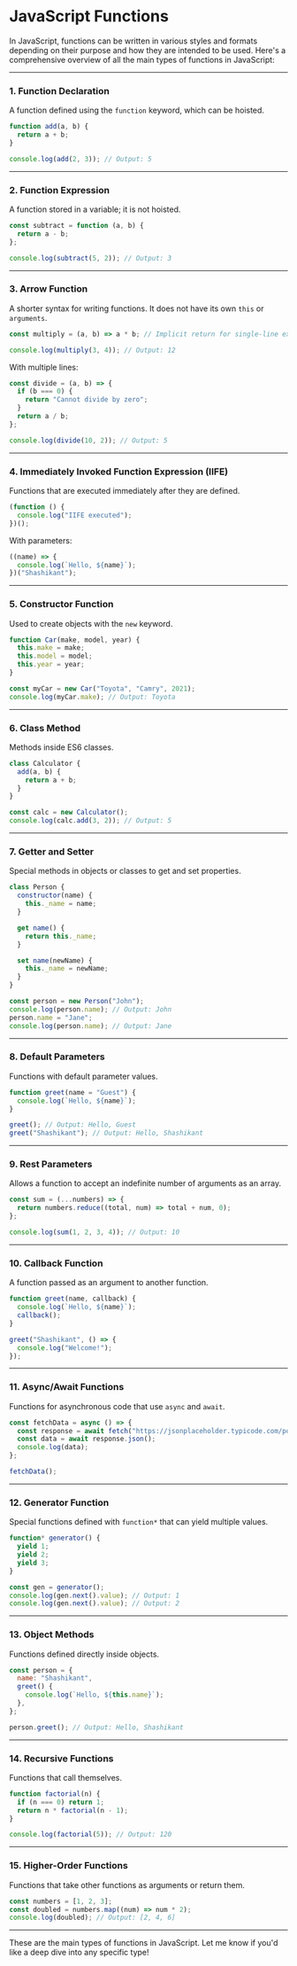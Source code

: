 # JavaScript Functions

In JavaScript, functions can be written in various styles and formats depending on their purpose and how they are intended to be used. Here's a comprehensive overview of all the main types of functions in JavaScript:

---

### 1. **Function Declaration**
A function defined using the `function` keyword, which can be hoisted.

```javascript
function add(a, b) {
  return a + b;
}

console.log(add(2, 3)); // Output: 5
```

---

### 2. **Function Expression**
A function stored in a variable; it is not hoisted.

```javascript
const subtract = function (a, b) {
  return a - b;
};

console.log(subtract(5, 2)); // Output: 3
```

---

### 3. **Arrow Function**
A shorter syntax for writing functions. It does not have its own `this` or `arguments`.

```javascript
const multiply = (a, b) => a * b; // Implicit return for single-line expressions

console.log(multiply(3, 4)); // Output: 12
```

With multiple lines:
```javascript
const divide = (a, b) => {
  if (b === 0) {
    return "Cannot divide by zero";
  }
  return a / b;
};

console.log(divide(10, 2)); // Output: 5
```

---

### 4. **Immediately Invoked Function Expression (IIFE)**
Functions that are executed immediately after they are defined.

```javascript
(function () {
  console.log("IIFE executed");
})();
```

With parameters:
```javascript
((name) => {
  console.log(`Hello, ${name}`);
})("Shashikant");
```

---

### 5. **Constructor Function**
Used to create objects with the `new` keyword.

```javascript
function Car(make, model, year) {
  this.make = make;
  this.model = model;
  this.year = year;
}

const myCar = new Car("Toyota", "Camry", 2021);
console.log(myCar.make); // Output: Toyota
```

---

### 6. **Class Method**
Methods inside ES6 classes.

```javascript
class Calculator {
  add(a, b) {
    return a + b;
  }
}

const calc = new Calculator();
console.log(calc.add(3, 2)); // Output: 5
```

---

### 7. **Getter and Setter**
Special methods in objects or classes to get and set properties.

```javascript
class Person {
  constructor(name) {
    this._name = name;
  }

  get name() {
    return this._name;
  }

  set name(newName) {
    this._name = newName;
  }
}

const person = new Person("John");
console.log(person.name); // Output: John
person.name = "Jane";
console.log(person.name); // Output: Jane
```

---

### 8. **Default Parameters**
Functions with default parameter values.

```javascript
function greet(name = "Guest") {
  console.log(`Hello, ${name}`);
}

greet(); // Output: Hello, Guest
greet("Shashikant"); // Output: Hello, Shashikant
```

---

### 9. **Rest Parameters**
Allows a function to accept an indefinite number of arguments as an array.

```javascript
const sum = (...numbers) => {
  return numbers.reduce((total, num) => total + num, 0);
};

console.log(sum(1, 2, 3, 4)); // Output: 10
```

---

### 10. **Callback Function**
A function passed as an argument to another function.

```javascript
function greet(name, callback) {
  console.log(`Hello, ${name}`);
  callback();
}

greet("Shashikant", () => {
  console.log("Welcome!");
});
```

---

### 11. **Async/Await Functions**
Functions for asynchronous code that use `async` and `await`.

```javascript
const fetchData = async () => {
  const response = await fetch("https://jsonplaceholder.typicode.com/posts/1");
  const data = await response.json();
  console.log(data);
};

fetchData();
```

---

### 12. **Generator Function**
Special functions defined with `function*` that can yield multiple values.

```javascript
function* generator() {
  yield 1;
  yield 2;
  yield 3;
}

const gen = generator();
console.log(gen.next().value); // Output: 1
console.log(gen.next().value); // Output: 2
```

---

### 13. **Object Methods**
Functions defined directly inside objects.

```javascript
const person = {
  name: "Shashikant",
  greet() {
    console.log(`Hello, ${this.name}`);
  },
};

person.greet(); // Output: Hello, Shashikant
```

---

### 14. **Recursive Functions**
Functions that call themselves.

```javascript
function factorial(n) {
  if (n === 0) return 1;
  return n * factorial(n - 1);
}

console.log(factorial(5)); // Output: 120
```

---

### 15. **Higher-Order Functions**
Functions that take other functions as arguments or return them.

```javascript
const numbers = [1, 2, 3];
const doubled = numbers.map((num) => num * 2);
console.log(doubled); // Output: [2, 4, 6]
```

---

These are the main types of functions in JavaScript. Let me know if you'd like a deep dive into any specific type!
